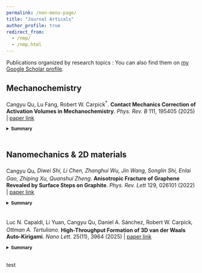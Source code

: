 ```yaml
---
permalink: /non-menu-page/
title: "Journal Articals"
author_profile: true
redirect_from: 
  - /nmp/
  - /nmp.html
---
```

Publications organized by research topics
: You can also find them on [my Google Scholar profile](https://scholar.google.com/citations?user=fSUo-qEAAAAJ&hl=en&oi=ao).

<style>
details summary {
  font-size: 0.85em;
  line-height: 0.9;
  margin-top: 0.1em;
  margin-bottom: 0.1em;
}
</style>

<div style="line-height: 1.3; margin-bottom: 0.3em" markdown="1">
  <h2>Mechanochemistry</h2>

  Cangyu Qu, Lu Fang, Robert W. Carpick<sup>*</sup>. **Contact Mechanics Correction of Activation Volumes in Mechanochemistry**. _Phys. Rev. B_ 111, 195405 (2025) | [paper link](https://journals.aps.org/prb/abstract/10.1103/PhysRevB.111.195405)
  <details>
    <summary><strong> Summary</strong></summary>
    This work did this did that xxx.
    <img src="/images/bio-photo-2.jpg" alt="tit" width="400" />
  </details>
  <br>

  <h2>Nanomechanics & 2D materials</h2>

  Cangyu Qu<sup>*</sup>, Diwei Shi, Li Chen, Zhanghui Wu, Jin Wang, Songlin Shi, Enlai Gao, Zhiping Xu, Quanshui Zheng<sup>*</sup>. **Anisotropic Fracture of Graphene Revealed by Surface Steps on Graphite**. _Phys. Rev. Lett_ 129, 026101 (2022) | [paper link](https://journals.aps.org/prl/abstract/10.1103/PhysRevLett.129.026101)
  <details>
    <summary><strong> Summary</strong></summary>
    Graphene, a one-atom-thick sheet of carbon atoms, is renowned for its exceptional strength. But its resistance to fracture isn't uniform in all directions. By examining the atomic steps formed on graphite surfaces, we show that cracks in graphene tend to propagate more easily along certain orientations. This directional dependence, known as anisotropic fracture, is crucial for the functioning of graphene-based devices and relevant to a unique toughening mechanism in 2D materials.
    <img src="/images/LucNL.png" alt="tit" width="300" />
  </details>
  <br>

  Luc N. Capaldi, Li Yuan, Cangyu Qu, Daniel A. Sánchez, Robert W. Carpick<sup>*</sup>, Ottman A. Tertuliano<sup>*</sup>. **High-Throughput Formation of 3D van der Waals Auto-Kirigami**. _Nano Lett._ 25(11), 3964 (2025) | [paper link](https://pubs.acs.org/doi/abs/10.1021/acs.nanolett.4c06637)
  <details>
    <summary><strong> Summary</strong></summary>
    Graphene, a one-atom-thick sheet of carbon atoms, is renowned for its exceptional strength. But its resistance to fracture isn't uniform in all directions. By examining the atomic steps formed on graphite surfaces, we show that cracks in graphene tend to propagate more easily along certain orientations. This directional dependence, known as anisotropic fracture, is crucial for the functioning of graphene-based devices and relevant to a unique toughening mechanism in 2D materials.
    <img src="/images/LucNL.png" alt="tit" width="300" />
  </details>
  <br>

</div>

<p style="line-height: 100%;"> test </p>